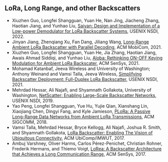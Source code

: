 ## LoRa, Long Range, and other Backscatters

- Xiuzhen Guo, Longfei Shangguan, Yuan He, Nan Jing, Jiacheng Zhang, Haotian Jiang, and Yunhao Liu,  [Saiyan: Design and Implementation of a Low-power Demodulator for LoRa Backscatter Systems](https://www.usenix.org/conference/nsdi22/presentation/guo), USENIX NSDI, 2022.
- Jinyan Jiang, Zhenqiang Xu, Fan Dang, Jiliang Wang, [Long-Range Ambient LoRa Backscatter with Parallel Decoding](https://dl.acm.org/doi/abs/10.1145/3447993.3483261), ACM MobiCom, 2021.
- Xiuzhen Guo, Longfei Shangguan, Yuan He, Jia Zhang, Haotian Jiang, Awais Ahmad Siddiqi, and Yunhao Liu, [Aloba: Rethinking ON-OFF Keying Modulation for Ambient LoRa Backscater](https://dl.acm.org/doi/abs/10.1145/3384419.3430719), ACM SenSys, 2021.
- Mohamad Katanbaf, Jeeva Wireless and University of Washington; Anthony Weinand and Vamsi Talla, Jeeva Wireless, [Simplifying Backscatter Deployment: Full-Duplex LoRa Backscatter](https://www.usenix.org/conference/nsdi21/presentation/katanbaf), USENIX NSDI, 2021.
- Mehrdad Hessar, Ali Najafi, and Shyamnath Gollakota, University of Washington, [NetScatter: Enabling Large-Scale Backscatter Networks](https://www.usenix.org/conference/nsdi19/presentation/hessar), USENIX NSDI, 2019.
- Yao Peng, Longfei Shangguan, Yue Hu, Yujie Qian, Xianshang Lin, Xiaojiang Chen, Dingyi Fang, and Kyle Jamieson, [PLoRa: A Passive Long-Range Data Networks from Ambient LoRa Transmissions](https://dl.acm.org/doi/abs/10.1145/3230543.3230567), ACM SIGCOMM, 2018.
- Vamsi Talla, Mehrdad Hessar, Bryce Kellogg, Ali Najafi, Joshua R. Smith, and Shyamnath Gollakota, [LoRa Backscatter: Enabling The Vision of Ubiquitous Connectivity](https://dl.acm.org/doi/abs/10.1145/3130970), ACM UbiComp/IMWUT, 2017.
- Ambuj Varshney, Oliver Harms, Carlos Pérez-Penichet, Christian Rohner, Frederik Hermans, and Thiemo Voigt, [LoRea: A Backscatter Architecture that Achieves a Long Communication Range](https://dl.acm.org/doi/abs/10.1145/3131672.3131691), ACM SenSys, 2017.

